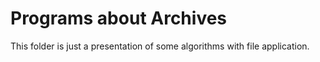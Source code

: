 # Programs about Archives
<p>This folder is just a presentation of some algorithms with file application.<p/>